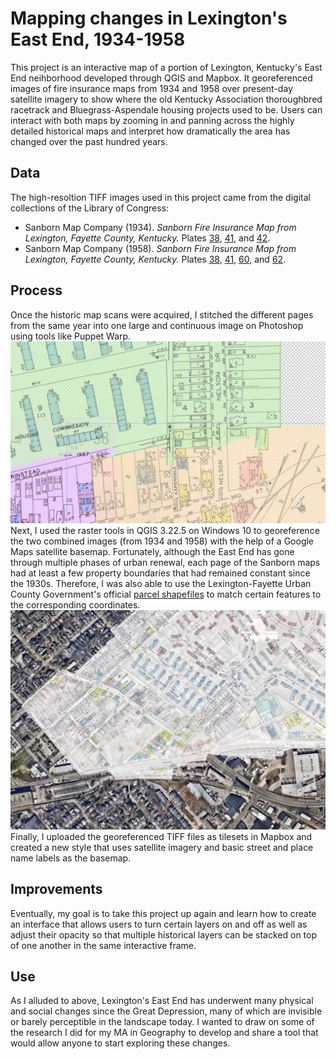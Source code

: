 # Mapping changes in Lexington's East End, 1934-1958

This project is an interactive map of a portion of Lexington, Kentucky's East End neihborhood developed through QGIS and Mapbox. It georeferenced images of fire insurance maps from 1934 and 1958 over present-day satellite imagery to show where the old Kentucky Association thoroughbred racetrack and Bluegrass-Aspendale housing projects used to be. Users can interact with both maps by zooming in and panning across the highly detailed historical maps and interpret how dramatically the area has changed over the past hundred years.

## Data

The high-resoltion TIFF images used in this project came from the digital collections of the Library of Congress:
- Sanborn Map Company (1934). _Sanborn Fire Insurance Map from Lexington, Fayette County, Kentucky._ Plates [38](https://www.loc.gov/resource/g3954lm.g032001934/?sp=39&st=image), [41](https://www.loc.gov/resource/g3954lm.g032001934/?sp=42&st=image), and [42](https://www.loc.gov/resource/g3954lm.g032001934/?sp=43&st=image).
- Sanborn Map Company (1958). _Sanborn Fire Insurance Map from Lexington, Fayette County, Kentucky._ Plates [38](https://www.loc.gov/resource/g3954lm.g03200195801/?sp=49&st=image), [41](https://www.loc.gov/resource/g3954lm.g03200195801/?sp=52&st=image), [60](https://www.loc.gov/resource/g3954lm.g03200195801/?sp=71&st=image), and [62](https://www.loc.gov/resource/g3954lm.g03200195801/?sp=73&st=image).

## Process

Once the historic map scans were acquired, I stitched the different pages from the same year into one large and continuous image on Photoshop using tools like Puppet Warp.
![Process screenshot of image stitching in Photoshop](process1.png)
<br/>
Next, I used the raster tools in QGIS 3.22.5 on Windows 10 to georeference the two combined images (from 1934 and 1958) with the help of a Google Maps satellite basemap. Fortunately, although the East End has gone through multiple phases of urban renewal, each page of the Sanborn maps had at least a few property boundaries that had remained constant since the 1930s. Therefore, I was also able to use the Lexington-Fayette Urban County Government's official [parcel shapefiles](https://data.lexingtonky.gov/datasets/e4a525d8772741468205e82fc173db22_0/explore) to match certain features to the corresponding coordinates.
![Process screenshot of georeferencing in QGIS](process2.png)
<br/>
Finally, I uploaded the georeferenced TIFF files as tilesets in Mapbox and created a new style that uses satellite imagery and basic street and place name labels as the basemap.

## Improvements

Eventually, my goal is to take this project up again and learn how to create an interface that allows users to turn certain layers on and off as well as adjust their opacity so that multiple historical layers can be stacked on top of one another in the same interactive frame.

## Use

As I alluded to above, Lexington's East End has underwent many physical and social changes since the Great Depression, many of which are invisible or barely perceptible in the landscape today. I wanted to draw on some of the research I did for my MA in Geography to develop and share a tool that would allow anyone to start exploring these changes.